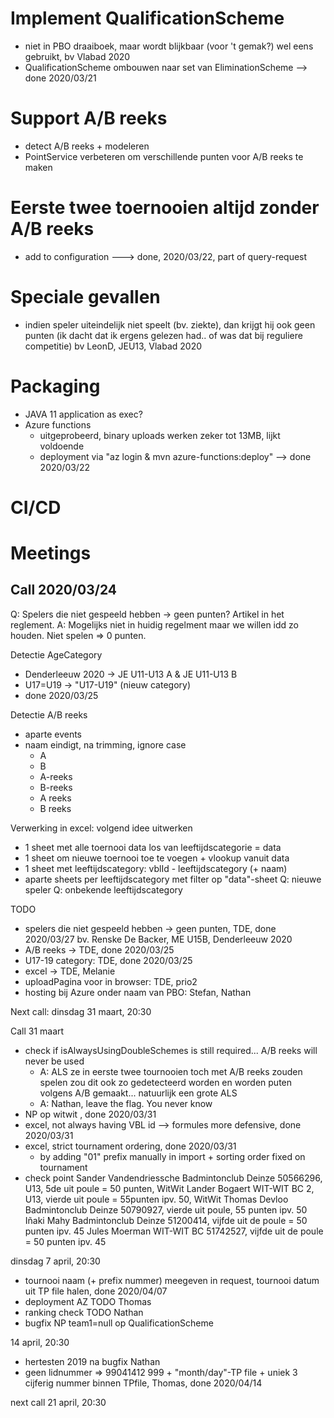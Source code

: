 # Implement QualificationScheme
* niet in PBO draaiboek, maar wordt blijkbaar (voor 't gemak?) wel eens gebruikt, bv Vlabad 2020
* QualificationScheme ombouwen naar set van EliminationScheme 
--> done 2020/03/21

# Support A/B reeks
* detect A/B reeks + modeleren
* PointService verbeteren om verschillende punten voor A/B reeks te maken

# Eerste twee toernooien altijd zonder A/B reeks
* add to configuration
---> done, 2020/03/22, part of query-request

# Speciale gevallen
* indien speler uiteindelijk niet speelt (bv. ziekte), dan krijgt hij ook geen punten (ik dacht dat ik ergens gelezen had.. of was dat bij reguliere competitie)
bv LeonD, JEU13, Vlabad 2020 

# Packaging
* JAVA 11 application as exec?
* Azure functions
    * uitgeprobeerd, binary uploads werken zeker tot 13MB, lijkt voldoende
    * deployment via "az login  & mvn azure-functions:deploy"
--> done 2020/03/22

# CI/CD



# Meetings
## Call 2020/03/24
Q: Spelers die niet gespeeld hebben -> geen punten? Artikel in het reglement.
A: Mogelijks niet in huidig regelment maar we willen idd zo houden. Niet spelen => 0 punten.

Detectie AgeCategory
* Denderleeuw 2020 -> JE U11-U13 A & JE U11-U13 B
* U17=U19 -> "U17-U19"  (nieuw category) 
* done 2020/03/25

Detectie A/B reeks
* aparte events
* naam eindigt, na trimming, ignore case 
    * A
    * B
    * A-reeks
    * B-reeks
    * A reeks
    * B reeks



Verwerking in excel: volgend idee uitwerken
* 1 sheet met alle toernooi data los van leeftijdscategorie = data
* 1 sheet om nieuwe toernooi toe te voegen + vlookup vanuit data
* 1 sheet met leeftijdscategory: vblId - leeftijdscategory (+ naam)
* aparte sheets per leeftijdscategory met filter op "data"-sheet
Q: nieuwe speler
Q: onbekende leeftijdscategory
                
TODO
* spelers die niet gespeeld hebben -> geen punten, TDE, done 2020/03/27
    bv. Renske De Backer, ME U15B, Denderleeuw 2020
* A/B reeks -> TDE, done 2020/03/25
* U17-19 category: TDE, done 2020/03/25
* excel -> TDE, Melanie
* uploadPagina voor in browser: TDE, prio2 
* hosting bij Azure onder naam van PBO: Stefan, Nathan

Next call: dinsdag 31 maart, 20:30 

Call 31 maart
* check if isAlwaysUsingDoubleSchemes is still required... A/B reeks will never be used
  * A: ALS ze in eerste twee tournooien toch met A/B reeks zouden spelen zou dit ook zo gedetecteerd worden en worden puten volgens A/B gemaakt... natuurlijk een grote ALS
  * A: Nathan, leave the flag. You never know
* NP op witwit , done 2020/03/31
* excel, not always having VBL id --> formules more defensive, done 2020/03/31
* excel, strict tournament ordering, done 2020/03/31
  * by adding "01" prefix manually in import + sorting order fixed on tournament
* check point
Sander Vandendriessche	Badmintonclub Deinze	50566296, U13, 5de uit poule = 50 punten, WitWit
Lander Bogaert	WIT-WIT BC	2, U13, vierde uit poule = 55punten ipv. 50, WitWit
Thomas Devloo	Badmintonclub Deinze	50790927, vierde uit poule, 55 punten ipv. 50
Iñaki Mahy	Badmintonclub Deinze	51200414, vijfde uit de poule = 50 punten ipv. 45
Jules Moerman	WIT-WIT BC	51742527, vijfde uit de poule = 50 punten ipv. 45

dinsdag 7 april, 20:30
* tournooi naam (+ prefix nummer) meegeven in request, tournooi datum uit TP file halen, done 2020/04/07
* deployment AZ TODO Thomas
* ranking check TODO Nathan
* bugfix NP team1=null op QualificationScheme

14 april, 20:30
* hertesten 2019 na bugfix Nathan
* geen lidnummer => 99041412  999 + "month/day"-TP file + uniek 3 cijferig nummer binnen TPfile, Thomas, done 2020/04/14

next call 21 april, 20:30

